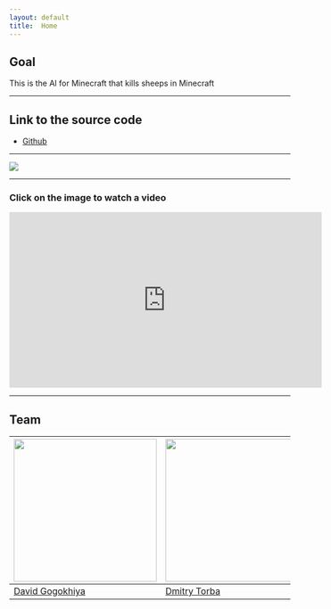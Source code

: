```yaml
---
layout: default
title:  Home
---
```


## Goal ##

This is the AI for Minecraft that kills sheeps in Minecraft

---

## Link to the source code ##

- [Github](https://github.com/DavidZizu/killasheep)

---

<img src="https://gogokhiya.com/tmp/no_sheep.jpg" />

---

### Click on the image to watch a video ###

<iframe width="560" height="315" src="https://www.youtube.com/embed/1QiUOO8TrLw?ecver=1" frameborder="0" allowfullscreen></iframe>

---

## Team

[<img src="https://gogokhiya.com/tmp/my_image.jpg" width="256px" height="256px" />](https://github.com/DavidZizu) | [<img src="https://torba.me/images/photo.jpg" width="256px" height="256px" />](https://github.com/dtorba)
---|---
[David Gogokhiya](https://github.com/DavidZizu)  | [Dmitry Torba](https://github.com/dtorba)

